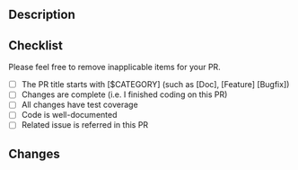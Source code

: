 ## Description
<!-- Brief description. Refer to the related issues if existed.
It'll be great if relevant reviewers can be assigned as well.-->

## Checklist
Please feel free to remove inapplicable items for your PR.

- [ ] The PR title starts with \[$CATEGORY\] (such as \[Doc\], \[Feature\] \[Bugfix\])
- [ ] Changes are complete (i.e. I finished coding on this PR)
- [ ] All changes have test coverage
- [ ] Code is well-documented
- [ ] Related issue is referred in this PR

## Changes
<!-- You could use following template
- [ ] Feature1, tests, (and when applicable, API doc)
- [ ] Feature2, tests, (and when applicable, API doc)
-->
